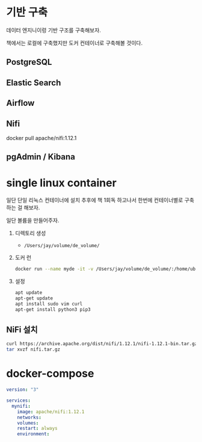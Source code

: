 # 기반 구축

데이터 엔지니이렁 기반 구조를 구축해보자.

책에서는 로컬에 구축했지만 도커 컨테이너로 구축해볼 것이다.





## PostgreSQL







## Elastic Search





## Airflow





## Nifi

docker pull apache/nifi:1.12.1

## pgAdmin / Kibana







# single linux container

일단 단일 리눅스 컨테이너에 설치
추후에 책 1회독 하고나서 한번에 컨테이너별로 구축하는 걸 해보자.



일단 볼륨을 만들어주자.

1. 디렉토리 생성
    - `/Users/jay/volume/de_volume/`

2. 도커 런

    ```bash
    docker run --name myde -it -v /Users/jay/volume/de_volume/:/home/ubuntu/ -p 8080:80 ubuntu:20.04
    ```

    

3. 설정

    ```bash
    apt update
    apt-get update
    apt install sudo vim curl
    apt-get install python3 pip3
    ```



## NiFi 설치

```bash
curl https://archive.apache.org/dist/nifi/1.12.1/nifi-1.12.1-bin.tar.gz --output nifi.tar.gz
tar xvzf nifi.tar.gz
```





# docker-compose

```yaml
version: "3"

services:
  mynifi:
    image: apache/nifi:1.12.1
    networks:
    volumes:
    restart: always
    environment:
    
  
```









































































